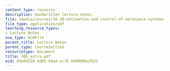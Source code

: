 ```yaml
---
content_type: resource
description: Handwritten lecture notes.
file: /media/courses/16-30-estimation-and-control-of-aerospace-systems-spring-2004/0da942504d0564a4ec76648900befb22_hO6_extra.pdf
file_type: application/pdf
learning_resource_types:
- Lecture Notes
ocw_type: OCWFile
parent_title: Lecture Notes
parent_type: CourseSection
resourcetype: Document
title: hO6_extra.pdf
uid: 0da94250-4d05-64a4-ec76-648900befb22
---
```

